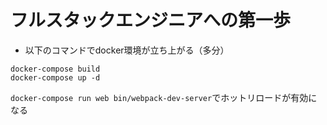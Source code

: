 # フルスタックエンジニアへの第一歩
- 以下のコマンドでdocker環境が立ち上がる（多分）
```
docker-compose build
docker-compose up -d
```

`docker-compose run web bin/webpack-dev-server`でホットリロードが有効になる
